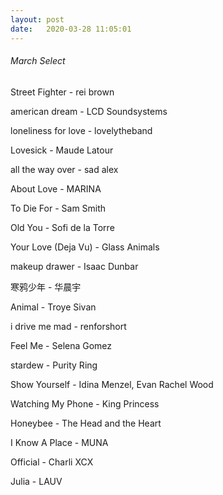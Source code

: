 ```yaml
---
layout: post
date:   2020-03-28 11:05:01
---
```


###### March Select

Street Fighter - rei brown

american dream - LCD Soundsystems

loneliness for love - lovelytheband

Lovesick - Maude Latour

all the way over - sad alex

About Love - MARINA

To Die For - Sam Smith

Old You - Sofi de la Torre

Your Love (Deja Vu) - Glass Animals

makeup drawer - Isaac Dunbar

寒鸦少年 - 华晨宇

Animal - Troye Sivan

i drive me mad - renforshort

Feel Me - Selena Gomez

stardew - Purity Ring

Show Yourself - Idina Menzel, Evan Rachel Wood

Watching My Phone - King Princess

Honeybee - The Head and the Heart

I Know A Place - MUNA

Official - Charli XCX

Julia - LAUV